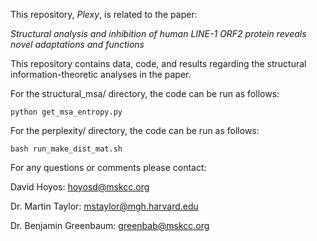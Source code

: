 This repository, *Plexy*, is related to the paper:

*Structural analysis and inhibition of human LINE-1 ORF2 protein reveals novel adaptations and functions*

This repository contains data, code, and results regarding the structural information-theoretic analyses in the paper.

For the structural_msa/ directory, the code can be run as follows:

`python get_msa_entropy.py`

For the perplexity/ directory, the code can be run as follows:

`bash run_make_dist_mat.sh`

For any questions or comments please contact:

David Hoyos: hoyosd@mskcc.org

Dr. Martin Taylor: mstaylor@mgh.harvard.edu

Dr. Benjamin Greenbaum: greenbab@mskcc.org
